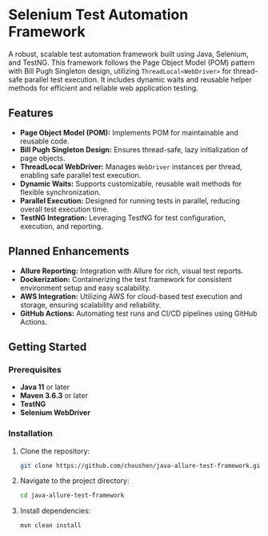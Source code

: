 # Selenium Test Automation Framework

A robust, scalable test automation framework built using Java, Selenium, and TestNG. This framework follows the Page Object Model (POM) pattern with Bill Pugh Singleton design, utilizing `ThreadLocal<WebDriver>` for thread-safe parallel test execution. It includes dynamic waits and reusable helper methods for efficient and reliable web application testing.

## Features

- **Page Object Model (POM):** Implements POM for maintainable and reusable code.
- **Bill Pugh Singleton Design:** Ensures thread-safe, lazy initialization of page objects.
- **ThreadLocal WebDriver:** Manages `WebDriver` instances per thread, enabling safe parallel test execution.
- **Dynamic Waits:** Supports customizable, reusable wait methods for flexible synchronization.
- **Parallel Execution:** Designed for running tests in parallel, reducing overall test execution time.
- **TestNG Integration:** Leveraging TestNG for test configuration, execution, and reporting.

## Planned Enhancements

- **Allure Reporting:** Integration with Allure for rich, visual test reports.
- **Dockerization:** Containerizing the test framework for consistent environment setup and easy scalability.
- **AWS Integration:** Utilizing AWS for cloud-based test execution and storage, ensuring scalability and reliability.
- **GitHub Actions:** Automating test runs and CI/CD pipelines using GitHub Actions.

## Getting Started

### Prerequisites

- **Java 11** or later
- **Maven 3.6.3** or later
- **TestNG**
- **Selenium WebDriver**

### Installation

1. Clone the repository:
    ```bash
    git clone https://github.com/choushen/java-allure-test-framework.git
    ```
2. Navigate to the project directory:
    ```bash
    cd java-allure-test-framework
    ```
3. Install dependencies:
    ```bash
    mvn clean install
    ```
